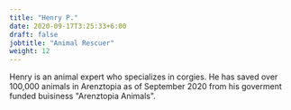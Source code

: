 ```yaml
---
title: "Henry P."
date: 2020-09-17T3:25:33+6:00
draft: false
jobtitle: "Animal Rescuer"
weight: 12
---
```


Henry is an animal expert who specializes in corgies. He has saved over 100,000 animals in Arenztopia as of September 2020 from his goverment funded buisiness "Arenztopia Animals".
